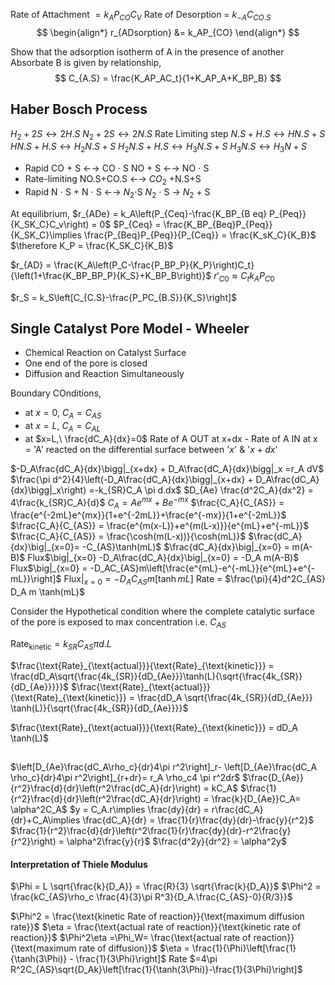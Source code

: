 Rate of Attachment  $=k_AP_{CO}C_V$ 
Rate of Desorption   = $k_{-A}C_{CO.S}$
$$
\begin{align*}
r_{ADsorption} &= k_AP_{CO}
\end{align*}
$$

Show that the adsorption isotherm of A in the presence of another Absorbate B is given by relationship,
$$
C_{A.S} = \frac{K_AP_AC_t}{1+K_AP_A+K_BP_B}   
$$

## Haber Bosch Process
$H_2 +2S \leftrightarrow 2H.S$
$N_2 +2S \leftrightarrow 2N.S$  Rate Limiting step
$N.S+H.S \leftrightarrow HN.S+S$
$HN.S+H.S \leftrightarrow H_2N.S+S$
$H_2N.S+H.S \leftrightarrow H_3N.S +S$
$H_3N.S \leftrightarrow H_3N+S$

- Rapid
CO + S ←→ CO ⋅ S
NO + S ←→ NO ⋅ S
- Rate-limiting
NO.S+CO.S ←→ $CO_2$ +N.S+S
- Rapid
N ⋅ S + N ⋅ S ←→ $N_2$⋅S 
$N_2$ ⋅ S → $N_2$ + S

At equilibrium,
$r_{ADe} = k_A\left(P_{Ceq}-\frac{K_BP_{B eq} P_{Peq}}{K_SK_C}C_v\right) = 0$
$P_{Ceq} = \frac{K_BP_{Beq}P_{Peq}}{K_SK_C}\implies \frac{P_{Beq}P_{Peq}}{P_{Ceq}} = \frac{K_sK_C}{K_B}$
$\therefore  K_P = \frac{K_SK_C}{K_B}$

$r_{AD} = \frac{K_A\left(P_C-\frac{P_BP_P}{K_P}\right)C_t}{\left(1+\frac{K_BP_BP_P}{K_S}+K_BP_B\right)}$
$r'_{C0}\approx C_tk_AP_{C0}$


$r_S = k_S\left[C_{C.S}-\frac{P_PC_{B.S}}{K_S}\right]$


## Single Catalyst Pore Model - Wheeler
- Chemical Reaction on Catalyst Surface
- One end of the pore is closed
- Diffusion and Reaction Simultaneously

Boundary COnditions,
- at $x=0,\ C_A =C_{AS}$
- at $x =L,\ C_A =C_{AL}$
- at $x=L,\ \frac{dC_A}{dx}=0$
Rate of A OUT at x+dx - Rate of A IN at x = 'A' reacted on the differential surface between '$x$' & '$x+dx$'

$-D_A\frac{dC_A}{dx}\bigg|_{x+dx} + D_A\frac{dC_A}{dx}\bigg|_x =r_A dV$ 
$\frac{\pi d^2}{4}\left(-D_A\frac{dC_A}{dx}\bigg|_{x+dx} + D_A\frac{dC_A}{dx}\bigg|_x\right) =-k_{SR}C_A \pi d.dx$ 
$D_{Ae} \frac{d^2C_A}{dx^2} = 4\frac{k_{SR}C_A}{d}$
$C_A = A e^{mx} + B e^{-mx}$
$\frac{C_A}{C_{AS}} = \frac{e^{-2mL}e^{mx}}{1+e^{-2mL}}+\frac{e^{-mx}}{1+e^{-2mL}}$
$\frac{C_A}{C_{AS}} = \frac{e^{m(x-L)}+e^{m(L-x)}}{e^{mL}+e^{-mL}}$
$\frac{C_A}{C_{AS}} = \frac{\cosh(m(L-x))}{\cosh(mL)}$
$\frac{dC_A}{dx}\big|_{x=0}= -C_{AS}\tanh(mL)$
$\frac{dC_A}{dx}\big|_{x=0} = m(A-B)$
Flux$\big|_{x=0}  -D_A\frac{dC_A}{dx}\big|_{x=0} = -D_A m(A-B)$
Flux$\big|_{x=0} = -D_AC_{AS}m\left[\frac{e^{mL}-e^{-mL}}{e^{mL}+e^{-mL}}\right]$
Flux$\big|_{x=0} = -D_AC_{AS}m\left[\tanh{mL}\right]$
Rate = $\frac{\pi}{4}d^2C_{AS} D_A m \tanh(mL)$

Consider the Hypothetical condition where the complete catalytic surface of the pore is exposed to max concentration i.e. $C_{AS}$ 

$\text{Rate}_{\text{kinetic}} = k_{SR} C_{AS} \pi d .L$

$\frac{\text{Rate}_{\text{actual}}}{\text{Rate}_{\text{kinetic}}} = \frac{dD_A\sqrt{\frac{4k_{SR}}{dD_{Ae}}}\tanh(L){\sqrt{\frac{4k_{SR}}{dD_{Ae}}}}}$
$\frac{\text{Rate}_{\text{actual}}}{\text{Rate}_{\text{kinetic}}} = \frac{dD_A \sqrt{\frac{4k_{SR}}{dD_{Ae}}} \tanh(L)}{\sqrt{\frac{4k_{SR}}{dD_{Ae}}}}$

$\frac{\text{Rate}_{\text{actual}}}{\text{Rate}_{\text{kinetic}}} = dD_A \tanh(L)$


##  

$\left[D_{Ae}\frac{dC_A\rho_c}{dr}4\pi r^2\right]_r- \left[D_{Ae}\frac{dC_A \rho_c}{dr}4\pi r^2\right]_{r+dr}= r_A \rho_c4 \pi r^2dr$
$\frac{D_{Ae}}{r^2}\frac{d}{dr}\left(r^2\frac{dC_A}{dr}\right) = kC_A$
$\frac{1}{r^2}\frac{d}{dr}\left(r^2\frac{dC_A}{dr}\right) = \frac{k}{D_{Ae}}C_A= \alpha^2C_A$
$y = C_A.r\implies \frac{dy}{dr} = r\frac{dC_A}{dr}+C_A\implies \frac{dC_A}{dr} = \frac{1}{r}\frac{dy}{dr}-\frac{y}{r^2}$
$\frac{1}{r^2}\frac{d}{dr}\left(r^2\frac{1}{r}\frac{dy}{dr}-r^2\frac{y}{r^2}\right) = \alpha^2\frac{y}{r}$
$\frac{d^2y}{dr^2} = \alpha^2y$


#### Interpretation of Thiele Modulus
$\Phi = L \sqrt{\frac{k}{D_A}} = \frac{R}{3} \sqrt{\frac{k}{D_A}}$
$\Phi^2 = \frac{kC_{AS}\rho_c \frac{4}{3}\pi R^3}{D_A.\frac{C_{AS}-0}{R/3}}$

$\Phi^2 = \frac{\text{kinetic Rate of reaction}}{\text{maximum diffusion rate}}$
$\eta = \frac{\text{actual rate of reaction}}{\text{kinetic rate of reaction}}$
$\Phi^2\eta =\Phi_W= \frac{\text{actual rate of reaction}}{\text{maximum rate of diffusion}}$
$\eta = \frac{1}{\Phi}\left[\frac{1}{\tanh(3\Phi)} - \frac{1}{3\Phi}\right]$
Rate $=4\pi R^2C_{AS}\sqrt{D_Ak}\left[\frac{1}{\tanh(3\Phi)}-\frac{1}{3\Phi}\right]$













































































